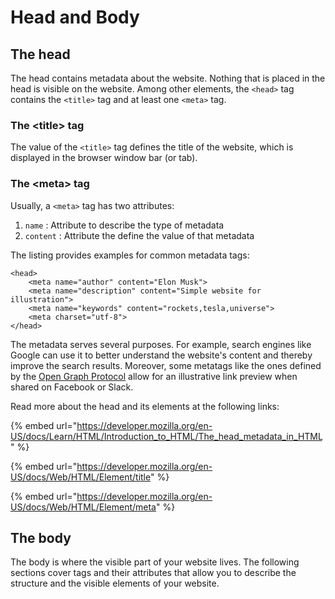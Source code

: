 # Head and Body

## The head

The head contains metadata about the website. Nothing that is placed in the head is visible on the website. Among other elements, the `<head>` tag contains the `<title>` tag and at least one `<meta>` tag.

### The \<title> tag

The value of the `<title>` tag defines the title of the website, which is displayed in the browser window bar (or tab).

### The \<meta> tag

Usually, a `<meta>` tag has two attributes:

1. `name` : Attribute to describe the type of metadata
2. `content` : Attribute the define the value of that metadata

The listing provides examples for common metadata tags:

```markup
<head>
    <meta name="author" content="Elon Musk">
    <meta name="description" content="Simple website for illustration">
    <meta name="keywords" content="rockets,tesla,universe">
    <meta charset="utf-8">   
</head>
```

The metadata serves several purposes. For example, search engines like Google can use it to better understand the website's content and thereby improve the search results. Moreover, some metatags like the ones defined by the [Open Graph Protocol](http://ogp.me/) allow for an illustrative link preview when shared on Facebook or Slack.

Read more about the head and its elements at the following links:

{% embed url="https://developer.mozilla.org/en-US/docs/Learn/HTML/Introduction_to_HTML/The_head_metadata_in_HTML" %}

{% embed url="https://developer.mozilla.org/en-US/docs/Web/HTML/Element/title" %}

{% embed url="https://developer.mozilla.org/en-US/docs/Web/HTML/Element/meta" %}

## The body

The body is where the visible part of your website lives. The following sections cover tags and their attributes that allow you to describe the structure and the visible elements of your website.

